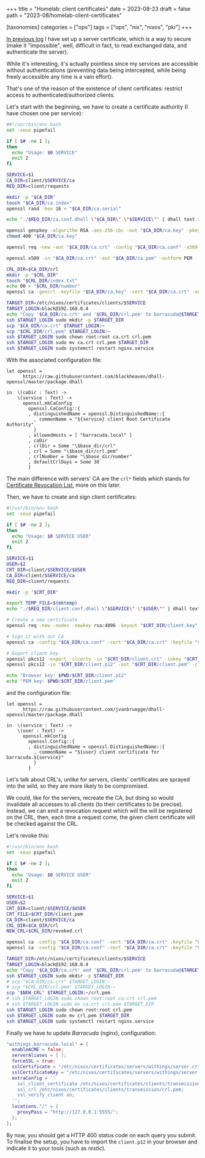 +++
title = "Homelab: client certificates"
date = 2023-08-23
draft = false
path = "2023-08/homelab-client-certificates"

[taxonomies]
categories = ["ops"]
tags = ["ops", "nix", "nixos", "pki"]
+++

[In previous log](@/blog/2023-08-20-homelab-server-certificates.md) I have set up a server certificate,
which is a way to secure (make it "impossible", well, difficult in fact, to read exchanged data, and authenticate the server).

While it's interesting, it's actually pointless since my services are accessible without authentications
(preventing data being intercepted, while being freely accessible any time is a vain effort).

That's one of the reason of the existence of client certificates: restrict access to authenticated/authorized clients.

Let's start with the beginning, we have to create a certificate authority (I have chosen one per service):

```bash
##!/usr/bin/env bash
set -xeuo pipefail

if [ $# -ne 1 ];
then
  echo "Usage: $0 SERVICE"
  exit 2
fi

SERVICE=$1
CA_DIR=client/$SERVICE/ca
REQ_DIR=client/requests

mkdir -p "$CA_DIR"
touch "$CA_DIR/ca.index"
openssl rand -hex 16 > "$CA_DIR/ca.serial"

echo "./$REQ_DIR/ca.conf.dhall \"$CA_DIR\" \"$SERVICE\"" | dhall text > "$CA_DIR/ca.conf"

openssl genpkey -algorithm RSA -aes-256-cbc -out "$CA_DIR/ca.key" -pkeyopt rsa_keygen_bits:4096
chmod 400 "$CA_DIR/ca.key"

openssl req -new -out "$CA_DIR/ca.crt" -config "$CA_DIR/ca.conf" -x509 -days 365 -key "$CA_DIR/ca.key"

openssl x509 -in "$CA_DIR/ca.crt" -out "$CA_DIR/ca.pem" -outform PEM

CRL_DIR=$CA_DIR/crl
mkdir -p "$CRL_DIR"
touch "$CRL_DIR/index.txt"
echo 00 > "$CRL_DIR/number"
openssl ca -gencrl -keyfile "$CA_DIR/ca.key" -cert "$CA_DIR/ca.crt" -out $CRL_DIR/crl.pem -config "$CA_DIR/ca.conf"

TARGET_DIR=/etc/nixos/certificates/clients/$SERVICE
TARGET_LOGIN=black@192.168.0.4
echo "Copy '$CA_DIR/ca.crt' and '$CRL_DIR/crl.pem' to barracuda@$TARGET_DIR"
ssh $TARGET_LOGIN sudo mkdir -p $TARGET_DIR
scp "$CA_DIR/ca.crt" $TARGET_LOGIN:~
scp "$CRL_DIR/crl.pem" $TARGET_LOGIN:~
ssh $TARGET_LOGIN sudo chown root:root ca.crt crl.pem
ssh $TARGET_LOGIN sudo mv ca.crt crl.pem $TARGET_DIR
ssh $TARGET_LOGIN sudo systemctl restart nginx.service
```

With the associated configuration file:

```dhall
let openssl =
      https://raw.githubusercontent.com/blackheaven/dhall-openssl/master/package.dhall

in  \(caDir : Text) ->
    \(service : Text) ->
      openssl.mkCaConfig
        openssl.CaConfig::{
        , distinguishedName = openssl.DistinguishedName::{
          , commonName = "${service} client Root Certificate Authority"
          }
        , allowedHosts = [ "barracuda.local" ]
        , caDir
        , crlDir = Some "\$base_dir/crl"
        , crl = Some "\$base_dir/crl.pem"
        , crlNumber = Some "\$base_dir/number"
        , defaultCrlDays = Some 30
        }
```

The main difference with servers' CA are the `crl*` fields which stands for [Certificate Revocation List](https://en.wikipedia.org/wiki/Certificate_revocation_list),
more on this later.

Then, we have to create and sign client certificates:

```bash
#!/usr/bin/env bash
set -xeuo pipefail

if [ $# -ne 2 ];
then
  echo "Usage: $0 SERVICE USER"
  exit 2
fi

SERVICE=$1
USER=$2
CRT_DIR=client/$SERVICE/$USER
CA_DIR=client/$SERVICE/ca
REQ_DIR=client/requests

mkdir -p "$CRT_DIR"

export TEMP_FILE=$(mktemp)
echo "./$REQ_DIR/client.conf.dhall \"$SERVICE\" \"$USER\"" | dhall text > "$TEMP_FILE"

# Create a new certificate
openssl req -new -nodes -newkey rsa:4096 -keyout "$CRT_DIR/client.key" -out "$CRT_DIR/client.csr" -config "$TEMP_FILE"

# Sign it with our CA
openssl ca -config "$CA_DIR/ca.conf" -cert "$CA_DIR/ca.crt" -keyfile "$CA_DIR/ca.key" -out "$CRT_DIR/client.crt" -infiles "$CRT_DIR/client.csr"

# Export client key
openssl pkcs12 -export -clcerts -in "$CRT_DIR/client.crt" -inkey "$CRT_DIR/client.key" -out "$CRT_DIR/client.p12"
openssl pkcs12 -in "$CRT_DIR/client.p12" -out "$CRT_DIR/client.pem" -clcerts

echo "Browser key: $PWD/$CRT_DIR/client.p12"
echo "PEM key: $PWD/$CRT_DIR/client.pem"
```

and the configuration file:

```dhall
let openssl =
      https://raw.githubusercontent.com/jvanbruegge/dhall-openssl/master/package.dhall

in  \(service : Text) ->
    \(user : Text) ->
      openssl.mkConfig
        openssl.Config::{
        , distinguishedName = openssl.DistinguishedName::{
          , commonName = "${user} client certificate for barracuda.${service}"
          }
        }
```

Let's talk about CRL's, unlike for servers, clients' certificates are sprayed into the wild,
so they are more likely to be compromised.

We could, like for the servers, recreate the CA, but doing so would invalidate all accesses to all clients (to their certificates to be precise).
Instead, we can emit a revocation request which will the will be registered on the CRL, then, each time a request come, the given client certificate will be checked against the CRL. 

Let's revoke this:

```bash
#!/usr/bin/env bash
set -xeuo pipefail

if [ $# -ne 2 ];
then
  echo "Usage: $0 SERVICE USER"
  exit 2
fi

SERVICE=$1
USER=$2
CRT_DIR=client/$SERVICE/$USER
CRT_FILE=$CRT_DIR/client.pem
CA_DIR=client/$SERVICE/ca
CRL_DIR=$CA_DIR/crl
NEW_CRL=$CRL_DIR/revoked.crl

openssl ca -config "$CA_DIR/ca.conf" -cert "$CA_DIR/ca.crt" -keyfile "$CA_DIR/ca.key" -revoke "$CRT_FILE"
openssl ca -config "$CA_DIR/ca.conf" -cert "$CA_DIR/ca.crt" -keyfile "$CA_DIR/ca.key" -gencrl -out "$NEW_CRL"

TARGET_DIR=/etc/nixos/certificates/clients/$SERVICE
TARGET_LOGIN=black@192.168.0.4
echo "Copy '$CA_DIR/ca.crt' and '$CRL_DIR/crl.pem' to barracuda@$TARGET_DIR"
ssh $TARGET_LOGIN sudo mkdir -p $TARGET_DIR
# scp "$CA_DIR/ca.crt" $TARGET_LOGIN:~
# scp "$CRL_DIR/crl.pem" $TARGET_LOGIN:~
scp "$NEW_CRL" $TARGET_LOGIN:~/crl.pem
# ssh $TARGET_LOGIN sudo chown root:root ca.crt crl.pem
# ssh $TARGET_LOGIN sudo mv ca.crt crl.pem $TARGET_DIR
ssh $TARGET_LOGIN sudo chown root:root crl.pem
ssh $TARGET_LOGIN sudo mv crl.pem $TARGET_DIR
ssh $TARGET_LOGIN sudo systemctl restart nginx.service
```

Finally we have to update _Barracuda_ (nginx), configuration:

```nix
"withings.barracuda.local" = {
  enableACME = false;
  serverAliases = [ ];
  forceSSL = true;
  sslCertificate = "/etc/nixos/certificates/servers/withings/server.crt";
  sslCertificateKey = "/etc/nixos/certificates/servers/withings/server.key";
  extraConfig = ''
    ssl_client_certificate /etc/nixos/certificates/clients/transmission/ca.crt;
    ssl_crl /etc/nixos/certificates/clients/transmission/crl.pem;
    ssl_verify_client on;
  '';
  locations."/" = {
    proxyPass = "http://127.0.0.1:5555/";
  };
};
```

By now, you should get a HTTP 400 status code on each query you submit.
To finalise the setup, you have to import the `client.p12` in your browser and indicate it to your tools (such as _restic_).
